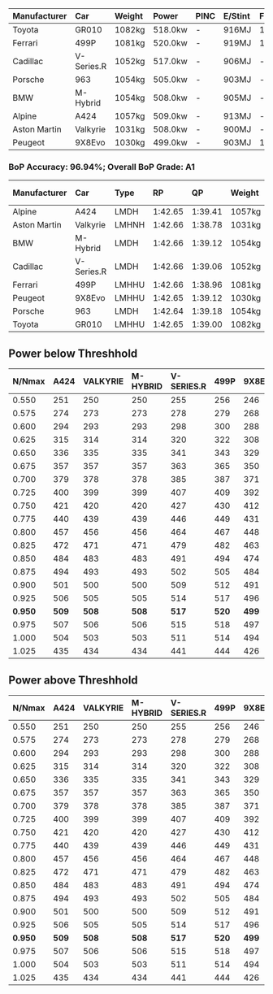 | Manufacturer | Car        | Weight | Power   | PINC    | E/Stint | FDS     |
|:-|:-|:-|:-|:-|:-|:-|
| Toyota       | GR010      | 1082kg | 518.0kw |    -    | 916MJ   | 190kph  |
| Ferrari      | 499P       | 1081kg | 520.0kw |    -    | 919MJ   | 190kph  |
| Cadillac     | V-Series.R | 1052kg | 517.0kw |    -    | 906MJ   |    -    |
| Porsche      | 963        | 1054kg | 505.0kw |    -    | 903MJ   |    -    |
| BMW          | M-Hybrid   | 1054kg | 508.0kw |    -    | 905MJ   |    -    |
| Alpine       | A424       | 1057kg | 509.0kw |    -    | 913MJ   |    -    |
| Aston Martin | Valkyrie   | 1031kg | 508.0kw |    -    | 900MJ   |    -    |
| Peugeot      | 9X8Evo     | 1030kg | 499.0kw |    -    | 903MJ   | 190kph  |

### BoP Accuracy: 96.94%; Overall BoP Grade: A1
| Manufacturer | Car        | Type  | RP      | QP      | Weight | Power¹  | Threshhold | PINC    | Power²   | E/Stint | AVG Vmax  | FDS     | RDLC | L/Stint | BOP-Grade | Model Accuracy | Model Points | Match%  | SimDiff |
|:-|:-|:-|:-|:-|:-|:-|:-|:-|:-|:-|:-|:-|:-|:-|:-|:-|:-|:-|:-|
| Alpine       | A424       | LMDH  | 1:42.65 | 1:39.41 | 1057kg | 509.0kw | 0.0kph     |    -    | 509.00kw |  913MJ  | 303.12kph |    -    | 1.02 | 33      | ~A1       | 99.31%         | 2573         | 99.76%  | +0.08   |
| Aston Martin | Valkyrie   | LMHNH | 1:42.66 | 1:38.78 | 1031kg | 508.0kw | 0.0kph     |    -    | 508.00kw |  900MJ  | 306.26kph |    -    | 1.04 | 33      | +B2       | 100.00%        | 630          | 81.11%  | -0.00   |
| BMW          | M-Hybrid   | LMDH  | 1:42.66 | 1:39.12 | 1054kg | 508.0kw | 0.0kph     |    -    | 508.00kw |  905MJ  | 305.11kph |    -    | 1.02 | 33      | ~A1       | 99.41%         | 2544         | 100.00% | +0.04   |
| Cadillac     | V-Series.R | LMDH  | 1:42.66 | 1:39.06 | 1052kg | 517.0kw | 0.0kph     |    -    | 517.00kw |  906MJ  | 308.45kph |    -    | 1.02 | 33      | ~A1       | 99.30%         | 4946         | 98.36%  | +0.16   |
| Ferrari      | 499P       | LMHHU | 1:42.66 | 1:38.96 | 1081kg | 520.0kw | 0.0kph     |    -    | 520.00kw |  919MJ  | 307.46kph | 190kph  | 1.02 | 33      | ~A1       | 100.00%        | 8223         | 100.00% | +0.05   |
| Peugeot      | 9X8Evo     | LMHHU | 1:42.65 | 1:39.12 | 1030kg | 499.0kw | 0.0kph     |    -    | 499.00kw |  903MJ  | 314.10kph | 190kph  | 1.03 | 33      | ~A1       | 96.77%         | 2307         | 96.69%  | +0.07   |
| Porsche      | 963        | LMDH  | 1:42.64 | 1:39.18 | 1054kg | 505.0kw | 0.0kph     |    -    | 505.00kw |  903MJ  | 303.98kph |    -    | 1.02 | 33      | ~A1       | 99.86%         | 11699        | 99.63%  | -0.19   |
| Toyota       | GR010      | LMHHU | 1:42.65 | 1:39.00 | 1082kg | 518.0kw | 0.0kph     |    -    | 518.00kw |  916MJ  | 305.91kph | 190kph  | 1.02 | 33      | ~A1       | 99.63%         | 6190         | 100.00% | -0.21   |

## Power below Threshhold
| N/Nmax    | A424    | VALKYRIE | M-HYBRID | V-SERIES.R | 499P    | 9X8EVO  | 963     | GR010   |
|:-|:-|:-|:-|:-|:-|:-|:-|:-|
|  0.550    |  251    |  250     |  250     |  255       |  256    |  246    |  249    |  255    |
|  0.575    |  274    |  273     |  273     |  278       |  279    |  268    |  272    |  278    |
|  0.600    |  294    |  293     |  293     |  298       |  300    |  288    |  292    |  299    |
|  0.625    |  315    |  314     |  314     |  320       |  322    |  308    |  312    |  321    |
|  0.650    |  336    |  335     |  335     |  341       |  343    |  329    |  333    |  342    |
|  0.675    |  357    |  357     |  357     |  363       |  365    |  350    |  355    |  364    |
|  0.700    |  379    |  378     |  378     |  385       |  387    |  371    |  376    |  386    |
|  0.725    |  400    |  399     |  399     |  407       |  409    |  392    |  397    |  407    |
|  0.750    |  421    |  420     |  420     |  427       |  430    |  412    |  417    |  428    |
|  0.775    |  440    |  439     |  439     |  446       |  449    |  431    |  436    |  447    |
|  0.800    |  457    |  456     |  456     |  464       |  467    |  448    |  454    |  465    |
|  0.825    |  472    |  471     |  471     |  479       |  482    |  463    |  469    |  480    |
|  0.850    |  484    |  483     |  483     |  491       |  494    |  474    |  480    |  492    |
|  0.875    |  494    |  493     |  493     |  502       |  505    |  484    |  490    |  503    |
|  0.900    |  501    |  500     |  500     |  509       |  512    |  491    |  497    |  510    |
|  0.925    |  506    |  505     |  505     |  514       |  517    |  496    |  502    |  515    |
| **0.950** | **509** | **508**  | **508**  | **517**    | **520** | **499** | **505** | **518** |
|  0.975    |  507    |  506     |  506     |  515       |  518    |  497    |  503    |  516    |
|  1.000    |  504    |  503     |  503     |  511       |  514    |  494    |  500    |  512    |
|  1.025    |  435    |  434     |  434     |  441       |  444    |  426    |  431    |  442    |

## Power above Threshhold
| N/Nmax    | A424    | VALKYRIE | M-HYBRID | V-SERIES.R | 499P    | 9X8EVO  | 963     | GR010   |
|:-|:-|:-|:-|:-|:-|:-|:-|:-|
|  0.550    |  251    |  250     |  250     |  255       |  256    |  246    |  249    |  255    |
|  0.575    |  274    |  273     |  273     |  278       |  279    |  268    |  272    |  278    |
|  0.600    |  294    |  293     |  293     |  298       |  300    |  288    |  292    |  299    |
|  0.625    |  315    |  314     |  314     |  320       |  322    |  308    |  312    |  321    |
|  0.650    |  336    |  335     |  335     |  341       |  343    |  329    |  333    |  342    |
|  0.675    |  357    |  357     |  357     |  363       |  365    |  350    |  355    |  364    |
|  0.700    |  379    |  378     |  378     |  385       |  387    |  371    |  376    |  386    |
|  0.725    |  400    |  399     |  399     |  407       |  409    |  392    |  397    |  407    |
|  0.750    |  421    |  420     |  420     |  427       |  430    |  412    |  417    |  428    |
|  0.775    |  440    |  439     |  439     |  446       |  449    |  431    |  436    |  447    |
|  0.800    |  457    |  456     |  456     |  464       |  467    |  448    |  454    |  465    |
|  0.825    |  472    |  471     |  471     |  479       |  482    |  463    |  469    |  480    |
|  0.850    |  484    |  483     |  483     |  491       |  494    |  474    |  480    |  492    |
|  0.875    |  494    |  493     |  493     |  502       |  505    |  484    |  490    |  503    |
|  0.900    |  501    |  500     |  500     |  509       |  512    |  491    |  497    |  510    |
|  0.925    |  506    |  505     |  505     |  514       |  517    |  496    |  502    |  515    |
| **0.950** | **509** | **508**  | **508**  | **517**    | **520** | **499** | **505** | **518** |
|  0.975    |  507    |  506     |  506     |  515       |  518    |  497    |  503    |  516    |
|  1.000    |  504    |  503     |  503     |  511       |  514    |  494    |  500    |  512    |
|  1.025    |  435    |  434     |  434     |  441       |  444    |  426    |  431    |  442    |
